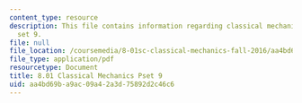 ```yaml
---
content_type: resource
description: This file contains information regarding classical mechanics problem
  set 9.
file: null
file_location: /coursemedia/8-01sc-classical-mechanics-fall-2016/aa4bd69ba9ac09a42a3d75892d2c46c6_MIT8_01F16_pset9.pdf
file_type: application/pdf
resourcetype: Document
title: 8.01 Classical Mechanics Pset 9
uid: aa4bd69b-a9ac-09a4-2a3d-75892d2c46c6
---
```

